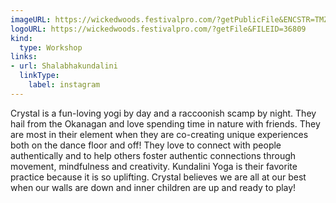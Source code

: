 ```yaml
---
imageURL: https://wickedwoods.festivalpro.com/?getPublicFile&ENCSTR=TMZwvYPwSHuEWoqNmFZk
logoURL: https://wickedwoods.festivalpro.com/?getFile&FILEID=36809
kind:
  type: Workshop
links:
- url: Shalabhakundalini
  linkType:
    label: instagram
---
```

Crystal is a fun-loving yogi by day and a raccoonish scamp by night. They  hail from the Okanagan and love spending time in nature with friends. They are most in their element when they are co-creating unique experiences both on the dance floor and off! They love to connect with people authentically  and to help others  foster authentic  connections through movement, mindfulness and creativity. Kundalini Yoga  is their favorite practice because it is so uplifting. Crystal believes we are all at our best when our walls are down and inner children are up and ready to play!